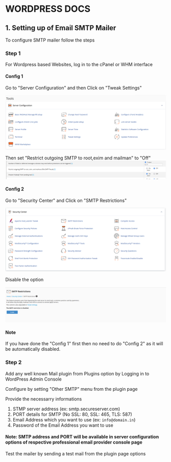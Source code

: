 # WORDPRESS DOCS

## 1. Setting up of Email SMTP Mailer

To configure SMTP mailer follow the steps

### Step 1

For Wordpress based Websites, log in to the cPanel or WHM interface

#### Config 1

Go to "Server Configuration" and then Click on "Tweak Settings"

![server config image](<assets/Screenshot (90).png>)

Then set "Restrict outgoing SMTP to root,exim and mailman" to "Off"
![smtp option image](<assets/Screenshot (91).png>)

#### Config 2

Go to "Security Center" and Click on "SMTP Restrictions"

![security center image](<assets/Screenshot (93).png>)

Disable the option

![disable option image](<assets/Screenshot (94).png>)

#### Note

If you have done the "Config 1" first then no need to do "Config 2" as it will be automatically disabled.

### Step 2

Add any well known Mail plugin from Plugins option by Logging in to WordPress Admin Console

Configure by setting "Other SMTP" menu from the plugin page

Provide the necessarry informations

1. STMP server address (ex: smtp.secureserver.com)
2. PORT details for SMTP (No SSL: 80, SSL: 465, TLS: 587)
3. Email Address which you want to use (ex: ```info@domain.in```)
4. Password of the Email Address you want to use

#### Note: SMTP address and PORT will be available in server configuration options of respective professional email provider console page

Test the mailer by sending a test mail from the plugin page options
